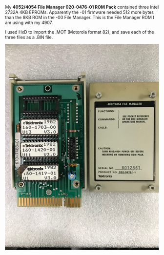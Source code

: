 My **4052/4054 File Manager 020-0476-01 ROM Pack** contained three Intel 2732A 4KB EPROMs. 
Apparently the -01 firmware needed 512 more bytes than the 8KB ROM in the -00 File Manager.
This is the File Manager ROM I am using with my 4907.

I used HxD to import the .MOT (Motorola format 82), and save each of the three files as a .BIN file.  

![Label and PCB front](./FileManager-01Front.jpg)
